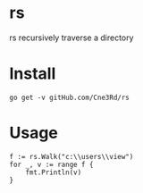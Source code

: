 # rs
rs recursively traverse a directory

# Install 
```
go get -v gitHub.com/Cne3Rd/rs
```

# Usage

```
f := rs.Walk("c:\\users\\view")
for _, v := range f {
    fmt.Println(v)
}

```

